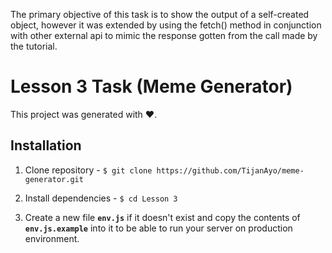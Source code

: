 <section>
    <p> 
    The primary objective of this task is to show the output of a self-created object, however it was extended by using the fetch() method in conjunction with other external api to mimic the response gotten from the call made by the tutorial.
    </p>
</section>

# Lesson 3 Task (Meme Generator)

This project was generated with ❤.

## Installation

1. Clone repository - `$ git clone https://github.com/TijanAyo/meme-generator.git`

2. Install dependencies - `$ cd Lesson 3`

3. Create a new file <b>`env.js`</b> if it doesn't exist and copy the contents of <b>`env.js.example`</b> into it to be able to run your server on production environment.
